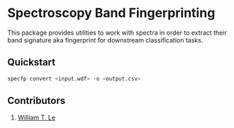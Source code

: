 # Spectroscopy Band Fingerprinting

This package provides utilities to work with spectra in order to extract their
band signature aka fingerprint for downstream classification tasks.

## Quickstart

```sh
specfp convert <input.wdf> -o <output.csv>
```

## Contributors

1. [William T. Le][]

[William T. Le]: mailto:william.le@posteo.ca
